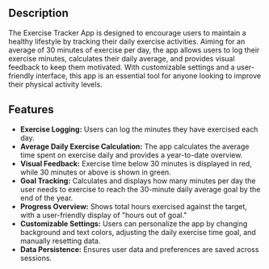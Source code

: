 ## Description
The Exercise Tracker App is designed to encourage users to maintain a healthy lifestyle by tracking their daily exercise activities. Aiming for an average of 30 minutes of exercise per day, the app allows users to log their exercise minutes, calculates their daily average, and provides visual feedback to keep them motivated. With customizable settings and a user-friendly interface, this app is an essential tool for anyone looking to improve their physical activity levels.

## Features
- **Exercise Logging:** Users can log the minutes they have exercised each day.
- **Average Daily Exercise Calculation:** The app calculates the average time spent on exercise daily and provides a year-to-date overview.
- **Visual Feedback:** Exercise time below 30 minutes is displayed in red, while 30 minutes or above is shown in green.
- **Goal Tracking:** Calculates and displays how many minutes per day the user needs to exercise to reach the 30-minute daily average goal by the end of the year.
- **Progress Overview:** Shows total hours exercised against the target, with a user-friendly display of "hours out of goal."
- **Customizable Settings:** Users can personalize the app by changing background and text colors, adjusting the daily exercise time goal, and manually resetting data.
- **Data Persistence:** Ensures user data and preferences are saved across sessions.
